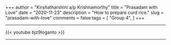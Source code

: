 +++
author = "Kirshatharshini a/p Krishnamorthy"
title = "Prasadam with Love"
date = "2020-11-23"
description = "How to prepare curd rice."
slug = "prasadam-with-love"
comments = false
tags = [
    "Group 4",
]
+++

---

{{< youtube bjz9Ioganto >}}

---